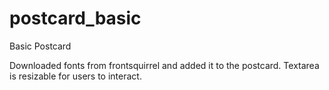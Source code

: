 # postcard_basic
Basic Postcard

Downloaded fonts from frontsquirrel and added it to the postcard. Textarea is resizable for users to interact. 

